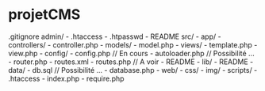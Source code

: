 # projetCMS

.gitignore
admin/
    - .htaccess
    - .htpasswd
    - README
src/
    - app/
        - controllers/
		- controller.php
        - models/
		- model.php
        - views/
		- template.php
		- view.php
    - config/
        - config.php // En cours
        - autoloader.php // Possibilité ...
        - router.php
	- routes.xml
	- routes.php // A voir
	- README
    - lib/
        - README
    - data/
        - db.sql // Possibilité ...
	- database.php
    - web/
        - css/
        - img/
        - scripts/
    - .htaccess
    - index.php
    - require.php
